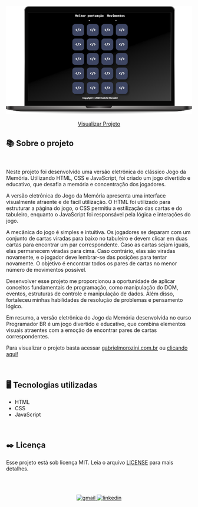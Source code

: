 <img src="./assets/img/projecao.png" alt="pagina em execução">

<div align="center">

[Visualizar Projeto](https://gabrielmorozini.com.br/jogoMemoria/)
</div>

## 📚 Sobre o projeto 

<br>

Neste projeto foi desenvolvido uma versão eletrônica do clássico Jogo da Memória. Utilizando HTML, CSS e JavaScript, foi criado um jogo divertido e educativo, que desafia a memória e concentração dos jogadores.

A versão eletrônica do Jogo da Memória apresenta uma interface visualmente atraente e de fácil utilização. O HTML foi utilizado para estruturar a página do jogo, o CSS permitiu a estilização das cartas e do tabuleiro, enquanto o JavaScript foi responsável pela lógica e interações do jogo.

A mecânica do jogo é simples e intuitiva. Os jogadores se deparam com um conjunto de cartas viradas para baixo no tabuleiro e devem clicar em duas cartas para encontrar um par correspondente. Caso as cartas sejam iguais, elas permanecem viradas para cima. Caso contrário, elas são viradas novamente, e o jogador deve lembrar-se das posições para tentar novamente. O objetivo é encontrar todos os pares de cartas no menor número de movimentos possível.

Desenvolver esse projeto me proporcionou a oportunidade de aplicar conceitos fundamentais de programação, como manipulação do DOM, eventos, estruturas de controle e manipulação de dados. Além disso, fortaleceu minhas habilidades de resolução de problemas e pensamento lógico.

Em resumo, a versão eletrônica do Jogo da Memória desenvolvida no curso Programador BR é um jogo divertido e educativo, que combina elementos visuais atraentes com a emoção de encontrar pares de cartas correspondentes.

Para visualizar o projeto basta acessar 
[gabrielmorozini.com.br](https://gabrielmorozini.com.br) ou [clicando aqui!](https://gabrielmorozini.com.br/jogoMemoria/)

<br>

## 🖥️ Tecnologias utilizadas

* HTML
* CSS
* JavaScript

<br>

## ✒️ Licença
Esse projeto está sob licença MIT. Leia o arquivo <a href="./LICENSE" >LICENSE</a> para mais detalhes. 

<br><br>

<div align=center>

  <a href="mailto:gabril.dev@gmail.com" >
    <img src="https://img.shields.io/badge/gabril.dev@gmail.com-D14836?style=for-the-badge&logo=gmail&logoColor=white" alt="gmail">
  </a>
  
   <a href="https://www.linkedin.com/in/gabrielmorozini/">
    <img src="https://img.shields.io/badge/linkedin.com/in/gabrielmorozini/-0077B5?style=for-the-badge&logo=linkedin&logoColor=white" alt="linkedin">
  </a>    
</div>
